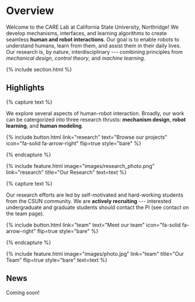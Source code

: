 ---
---

# Overview

Welcome to the CARE Lab at California State University, Northridge! We develop mechanisms, interfaces, and learning algorithms to create seamless **human and robot interactions**. Our goal is to enable robots to understand humans, learn from them, and assist them in their daily lives. Our research is, by nature, interdisciplinary --- combining principles from *mechanical design*, *control theory*, and *machine learning*.


{% include section.html %}

## Highlights

{% capture text %}

We explore several aspects of human-robot interaction. Broadly, our work can be catergorized into three research thrusts:
**mechanism design**, **robot learning**, and **human modeling**.

{%
  include button.html
  link="research"
  text="Browse our projects"
  icon="fa-solid fa-arrow-right"
  flip=true
  style="bare"
%}

{% endcapture %}

{%
  include feature.html
  image="images/research_photo.png"
  link="research"
  title="Our Research"
  text=text
%}

{% capture text %}

Our research efforts are led by self-motivated and hard-working students from the CSUN community. We are **actively recruiting** --- interested undergraduate and graduate students should contact the PI (see contact on the team page).

{%
  include button.html
  link="team"
  text="Meet our team"
  icon="fa-solid fa-arrow-right"
  flip=true
  style="bare"
%}

{% endcapture %}

{%
  include feature.html
  image="images/photo.jpg"
  link="team"
  title="Our Team"
  flip=true
  style="bare"
  text=text
%}

## News

Coming soon!